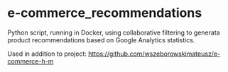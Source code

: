# e-commerce_recommendations

Python script, running in Docker, using collaborative filtering to generata product recommendations based on Google Analytics statistics.

Used in addition to project: https://github.com/wszeborowskimateusz/e-commerce-h-m

